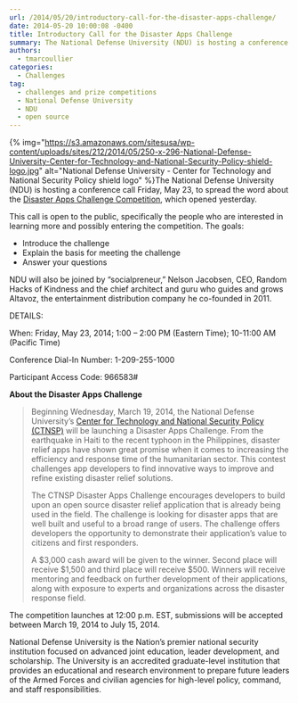 ```yaml
---
url: /2014/05/20/introductory-call-for-the-disaster-apps-challenge/
date: 2014-05-20 10:00:08 -0400
title: Introductory Call for the Disaster Apps Challenge
summary: The National Defense University (NDU) is hosting a conference call Friday, May 23, to spread the word about the Disaster Apps Challenge Competition, which opened yesterday. This call is open to the public, specifically the people who are interested in
authors:
  - tmarcoullier
categories:
  - Challenges
tag:
  - challenges and prize competitions
  - National Defense University
  - NDU
  - open source
---
```


{% img="https://s3.amazonaws.com/sitesusa/wp-content/uploads/sites/212/2014/05/250-x-296-National-Defense-University-Center-for-Technology-and-National-Security-Policy-shield-logo.jpg" alt="National Defense University - Center for Technology and National Security Policy shield logo" %}The National Defense University (NDU) is hosting a conference call Friday, May 23, to spread the word about the <a title="disaster apps challenge competition" href="http://disasterapps.challengepost.com/" target="_blank">Disaster Apps Challenge Competition</a>, which opened yesterday.

This call is open to the public, specifically the people who are interested in learning more and possibly entering the competition. The goals:

  * Introduce the challenge
  * Explain the basis for meeting the challenge
  * Answer your questions

NDU will also be joined by &#8220;socialpreneur,&#8221; Nelson Jacobsen, CEO, Random Hacks of Kindness and the chief architect and guru who guides and grows Altavoz, the entertainment distribution company he co-founded in 2011.

DETAILS:
  
When: Friday, May 23, 2014; 1:00 &#8211; 2:00 PM (Eastern Time); 10-11:00 AM (Pacific Time)
  
Conference Dial-In Number: 1-209-255-1000
  
Participant Access Code: 966583#

**About the Disaster Apps Challenge**

> Beginning Wednesday, March 19, 2014, the National Defense University’s <a title="star tides link " href="http://www.star-tides.net/" target="_blank">Center for Technology and National Security Policy (CTNSP)</a> will be launching a Disaster Apps Challenge. From the earthquake in Haiti to the recent typhoon in the Philippines, disaster relief apps have shown great promise when it comes to increasing the efficiency and response time of the humanitarian sector. This contest challenges app developers to find innovative ways to improve and refine existing disaster relief solutions.
> 
> The CTNSP Disaster Apps Challenge encourages developers to build upon an open source disaster relief application that is already being used in the field. The challenge is looking for disaster apps that are well built and useful to a broad range of users. The challenge offers developers the opportunity to demonstrate their application’s value to citizens and first responders.
> 
> A $3,000 cash award will be given to the winner. Second place will receive $1,500 and third place will receive $500. Winners will receive mentoring and feedback on further development of their applications, along with exposure to experts and organizations across the disaster response field.

The competition launches at 12:00 p.m. EST, submissions will be accepted between March 19, 2014 to July 15, 2014.

National Defense University is the Nation’s premier national security institution focused on advanced joint education, leader development, and scholarship. The University is an accredited graduate-level institution that provides an educational and research environment to prepare future leaders of the Armed Forces and civilian agencies for high-level policy, command, and staff responsibilities.